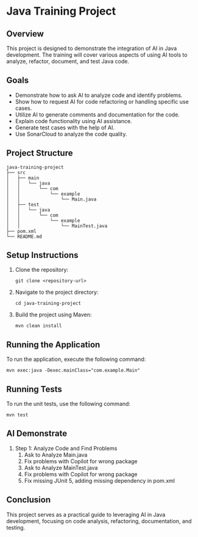 # Java Training Project

## Overview
This project is designed to demonstrate the integration of AI in Java development. The training will cover various aspects of using AI tools to analyze, refactor, document, and test Java code.

## Goals
- Demonstrate how to ask AI to analyze code and identify problems.
- Show how to request AI for code refactoring or handling specific use cases.
- Utilize AI to generate comments and documentation for the code.
- Explain code functionality using AI assistance.
- Generate test cases with the help of AI.
- Use SonarCloud to analyze the code quality.

## Project Structure
```
java-training-project
├── src
│   ├── main
│   │   └── java
│   │       └── com
│   │           └── example
│   │               └── Main.java
│   ├── test
│   │   └── java
│   │       └── com
│   │           └── example
│   │               └── MainTest.java
├── pom.xml
└── README.md
```

## Setup Instructions
1. Clone the repository:
   ```
   git clone <repository-url>
   ```
2. Navigate to the project directory:
   ```
   cd java-training-project
   ```
3. Build the project using Maven:
   ```
   mvn clean install
   ```

## Running the Application
To run the application, execute the following command:
```
mvn exec:java -Dexec.mainClass="com.example.Main"
```

## Running Tests
To run the unit tests, use the following command:
```
mvn test
```

## AI Demonstrate
1. Step 1: Analyze Code and Find Problems
   1. Ask to Analyze Main.java
   2. Fix problems with Copilot for wrong package
   3. Ask to Analyze MainTest.java
   4. Fix problems with Copilot for wrong package
   5. Fix missing JUnit 5, adding missing dependency in pom.xml
## Conclusion
This project serves as a practical guide to leveraging AI in Java development, focusing on code analysis, refactoring, documentation, and testing.